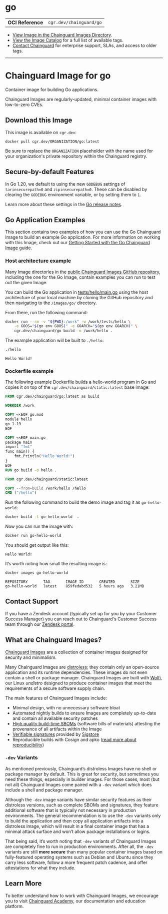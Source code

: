 <!--monopod:start-->
# go
| | |
| - | - |
| **OCI Reference** | `cgr.dev/chainguard/go` |


* [View Image in the Chainguard Images Directory](https://images.chainguard.dev/directory/image/go/overview).
* [View the Image Catalog](https://console.chainguard.dev/images/catalog) for a full list of available tags.
* [Contact Chainguard](https://www.chainguard.dev/chainguard-images) for enterprise support, SLAs, and access to older tags.

---
<!--monopod:end-->

<!--overview:start-->
# Chainguard Image for go

Container image for building Go applications.

Chainguard Images are regularly-updated, minimal container images with low-to-zero CVEs.
<!--overview:end-->

<!--getting:start-->
## Download this Image
This image is available on `cgr.dev`:

```
docker pull cgr.dev/ORGANIZATION/go:latest
```

Be sure to replace the `ORGANIZATION` placeholder with the name used for your organization's private repository within the Chainguard registry.
<!--getting:end-->

<!--body:start-->
## Secure-by-default Features

In Go 1.20, we default to using the new `GODEBUG` settings of `tarinsecurepath=0` and `zipinsecurepath=0`. These can be disabled by clearing the `GODEBUG` environment variable, or by setting them to `1`.

Learn more about these settings in the [Go release notes](https://tip.golang.org/doc/go1.20).

## Go Application Examples

This section contains two examples of how you can use the Go Chainguard Image to build an example Go application. For more information on working with this Image, check out our [Getting Started with the Go Chainguard Image](https://edu.chainguard.dev/chainguard/chainguard-images/getting-started/getting-started-go/) guide. 


### Host architecture example

Many Image directories in the [public Chainguard Images GitHub repository](https://github.com/chainguard-images/images), including the one for the Go Image, contain examples you can run to test out the given Image. 

You can build the Go application in [tests/hello/main.go](https://github.com/chainguard-images/images/blob/main/images/go/tests/hello/main.go) using the host architecture of your local machine by cloning the GitHub repository and then navigating to the `/images/go/` directory.

From there, run the following command:

```sh
docker run --rm -v "${PWD}:/work" -w /work/tests/hello \
    -e GOOS="$(go env GOOS)" -e GOARCH="$(go env GOARCH)" \
    cgr.dev/chainguard/go build -o /work/hello .
```

The example application will be built to `./hello`:

```sh
./hello
```
```
Hello World!
```


### Dockerfile example

The following example Dockerfile builds a hello-world program in Go and copies it on top of the `cgr.dev/chainguard/static:latest` base image:

```dockerfile
FROM cgr.dev/chainguard/go:latest as build

WORKDIR /work

COPY <<EOF go.mod
module hello
go 1.19
EOF

COPY <<EOF main.go
package main
import "fmt"
func main() {
    fmt.Println("Hello World!")
}
EOF
RUN go build -o hello .

FROM cgr.dev/chainguard/static:latest

COPY --from=build /work/hello /hello
CMD ["/hello"]
```

Run the following command to build the demo image and tag it as `go-hello-world`:

```sh
docker build -t go-hello-world  .
```

Now you can run the image with:

```sh
docker run go-hello-world
```

You should get output like this:

```
Hello World!
```

It’s worth noting how small the resulting image is:

```sh
docker images go-hello-world
```
```
REPOSITORY       TAG       IMAGE ID       CREATED       SIZE
go-hello-world   latest    859fedabd532   5 hours ago   3.21MB
```
<!--body:end-->

## Contact Support

If you have a Zendesk account (typically set up for you by your Customer Success Manager) you can reach out to Chainguard's Customer Success team through our [Zendesk portal](https://support.chainguard.dev/hc/en-us).

## What are Chainguard Images?

[Chainguard Images](https://www.chainguard.dev/chainguard-images?utm_source=readmes) are a collection of container images designed for security and minimalism.

Many Chainguard Images are [distroless](https://edu.chainguard.dev/chainguard/chainguard-images/getting-started-distroless/); they contain only an open-source application and its runtime dependencies. These images do not even contain a shell or package manager. Chainguard Images are built with [Wolfi](https://edu.chainguard.dev/open-source/wolfi/overview), our Linux _undistro_ designed to produce container images that meet the requirements of a secure software supply chain.

The main features of Chainguard Images include:

* Minimal design, with no unnecessary software bloat
* Automated nightly builds to ensure Images are completely up-to-date and contain all available security patches
* [High quality build-time SBOMs](https://edu.chainguard.dev/chainguard/chainguard-images/working-with-images/retrieve-image-sboms/) (software bills of materials) attesting the provenance of all artifacts within the Image
* [Verifiable signatures](https://edu.chainguard.dev/chainguard/chainguard-images/working-with-images/retrieve-image-sboms/) provided by [Sigstore](https://edu.chainguard.dev/open-source/sigstore/cosign/an-introduction-to-cosign/)
* Reproducible builds with Cosign and apko ([read more about reproducibility](https://www.chainguard.dev/unchained/reproducing-chainguards-reproducible-image-builds))

### `-dev` Variants

As mentioned previously, Chainguard’s distroless Images have no shell or package manager by default. This is great for security, but sometimes you need these things, especially in builder images. For those cases, most (but not all) Chainguard Images come paired with a `-dev` variant which does include a shell and package manager.

Although the `-dev` image variants have similar security features as their distroless versions, such as complete SBOMs and signatures, they feature additional software that is typically not necessary in production environments. The general recommendation is to use the `-dev` variants only to build the application and then copy all application artifacts into a distroless image, which will result in a final container image that has a minimal attack surface and won’t allow package installations or logins.

That being said, it’s worth noting that `-dev` variants of Chainguard Images are completely fine to run in production environments. After all, the `-dev` variants are still **more secure** than many popular container images based on fully-featured operating systems such as Debian and Ubuntu since they carry less software, follow a more frequent patch cadence, and offer attestations for what they include.

## Learn More

To better understand how to work with Chainguard Images, we encourage you to visit [Chainguard Academy](https://edu.chainguard.dev/), our documentation and education platform.